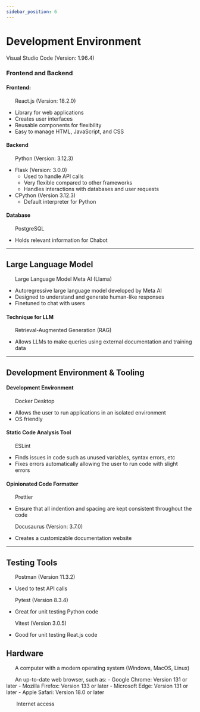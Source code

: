 ```yaml
---
sidebar_position: 6
---
```



# Development Environment 




Visual Studio Code (Version: 1.96.4)
     





### Frontend and Backend
#### Frontend:

&nbsp;&nbsp;&nbsp;&nbsp;&nbsp;&nbsp;React.js (Version: 18.2.0)
- Library for web applications
- Creates user interfaces
- Reusable components for flexibility
- Easy to manage HTML, JavaScript, and CSS



#### Backend
&nbsp;&nbsp;&nbsp;&nbsp;&nbsp;&nbsp;Python (Version: 3.12.3)
 - Flask (Version: 3.0.0)  
    - Used to handle API calls
    - Very flexible compared to other frameworks
    - Handles interactions with databases and user requests
 - CPython (Version 3.12.3)
    - Default interpreter for Python
 





#### Database
&nbsp;&nbsp;&nbsp;&nbsp;&nbsp;&nbsp;PostgreSQL
- Holds relevant information for Chabot

---
## Large Language Model
&nbsp;&nbsp;&nbsp;&nbsp;&nbsp;&nbsp;Large Language Model Meta AI (Llama)
- Autoregressive large language model developed by Meta AI
- Designed to understand and generate human-like responses
- Finetuned to chat with users


#### Technique for LLM
&nbsp;&nbsp;&nbsp;&nbsp;&nbsp;&nbsp;Retrieval-Augmented Generation (RAG)
- Allows LLMs to make queries using external documentation and training data
  

---
## Development Environment & Tooling
#### Development Environment
&nbsp;&nbsp;&nbsp;&nbsp;&nbsp;&nbsp;Docker Desktop
- Allows the user to run applications in an isolated environment
- OS friendly

#### Static Code Analysis Tool
&nbsp;&nbsp;&nbsp;&nbsp;&nbsp;&nbsp;ESLint
- Finds issues in code such as unused variables, syntax errors, etc
- Fixes errors automatically allowing the user to run code with slight errors 

#### Opinionated Code Formatter
&nbsp;&nbsp;&nbsp;&nbsp;&nbsp;&nbsp;Prettier
- Ensure that all indention and spacing are kept consistent throughout the code

&nbsp;&nbsp;&nbsp;&nbsp;&nbsp;&nbsp;Docusaurus (Version: 3.7.0)
- Creates a customizable documentation website
---
## Testing Tools
&nbsp;&nbsp;&nbsp;&nbsp;&nbsp;&nbsp;Postman (Version 11.3.2)
- Used to test API calls

&nbsp;&nbsp;&nbsp;&nbsp;&nbsp;&nbsp;Pytest (Version 8.3.4)
- Great for unit testing Python code

&nbsp;&nbsp;&nbsp;&nbsp;&nbsp;&nbsp;Vitest (Version 3.0.5)
- Good for unit testing Reat.js code
## Hardware
&nbsp;&nbsp;&nbsp;&nbsp;&nbsp;&nbsp;A computer with a modern operating system (Windows, MacOS, Linux)

&nbsp;&nbsp;&nbsp;&nbsp;&nbsp;&nbsp;An up-to-date web browser, such as:
        - Google Chrome: Version 131 or later
        - Mozilla Firefox: Version 133 or later
        - Microsoft Edge: Version 131 or later 
        - Apple Safari: Version 18.0 or later

&nbsp;&nbsp;&nbsp;&nbsp;&nbsp;&nbsp; Internet access

